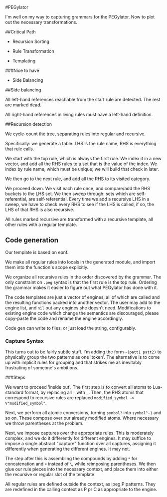 #PEGylator

I'm well on my way to capturing grammars for the PEGylator. Now to plot out the necessary transformations.


##Critical Path

- Recursion Sorting

- Rule Transformation

- Templating

###Nice to have

- Side Balancing

##Side balancing

All left-hand references reachable from the start rule are detected. The rest are marked dead.

All right-hand references in living rules must have a left-hand definition.

##Recursion detection

We cycle-count the tree, separating rules into regular and recursive. 

Specifically: we generate a table. LHS is the rule name, RHS is everything that rule calls. 

We start with the top rule, which is always the first rule. We index it in a new vector, and add all the RHS rules to a set that is the value of the index. We index by rule name, which must be unique; we will build that check in later. 

We then go to the next rule, and add all the RHS to its visited category. 

We proceed down. We visit each rule once, and compare/add the RHS buckets to the LHS set. We then sweep through: sets which are self-referential, are self-referential. Every time we add a recursive LHS in a sweep, we have to check every RHS to see if the LHS is called, if so, the LHS of that RHS is also recursive. 

All rules marked recursive are transformed with a recursive template, all other rules with a regular template. 

## Code generation

Our template is based on epnf. 

We make all regular rules into locals in the generated module, and import them into the function's scope explicitly.

We organize all recursive rules in the order discovered by the grammar. The only constraint on `.peg` syntax is that the first rule is the top rule. Ordering the grammar makes it easier to figure out what PEGylator has done with it. 

The code templates are just a vector of engines, all of which are called and the resulting functions packed into another vector. The user may add to the engine list, and `nil` out any engines she doesn't need. Modifications to existing engine code which change the semantics are discouraged, please copy-paste the code and rename the engine accordingly. 

Code gen can write to files, or just load the string, configurably. 

### Capture Syntax

This turns out to be fairly subtle stuff. I'm adding the form ` ~(patt1 patt2) ` to physically group the two patterns as one 'token'. The alternative is to come up with implicit rules for grouping and that strikes me as inevitably frustrating of someone's ambitions. 


###Steps

We want to proceed 'inside out'. The first step is to convert all atoms to Lua-standard format, by replacing all `-` with `_`. Then, the RHS atoms that correspond to recursive rules are replaced `modified_symbol -> V"modified_symbol"`. 

Next, we perform all atomic conversions, turning `symbol?` into `symbol^-1` and so on. These compose over our already modified atoms. Where necessary we throw parentheses at the problem. 

Next, we impose captures over the appropriate rules. This is moderately complex, and we do it differently for different engines. It may suffice to impose a single abstract "capture" function over all captures, assigning it differently when generating the different engines. It may not.

The step after this is assembling the compounds by adding `*` for concatenation and `+` instead of `\`, while reimposing parentheses. We then glue our rule pieces into the necessary context, and place them into either the recursive or regular slot of the template. 


All regular rules are defined outside the context, as lpeg.P patterns. They are redefined in the calling context as P pr C as appropriate to the engine.